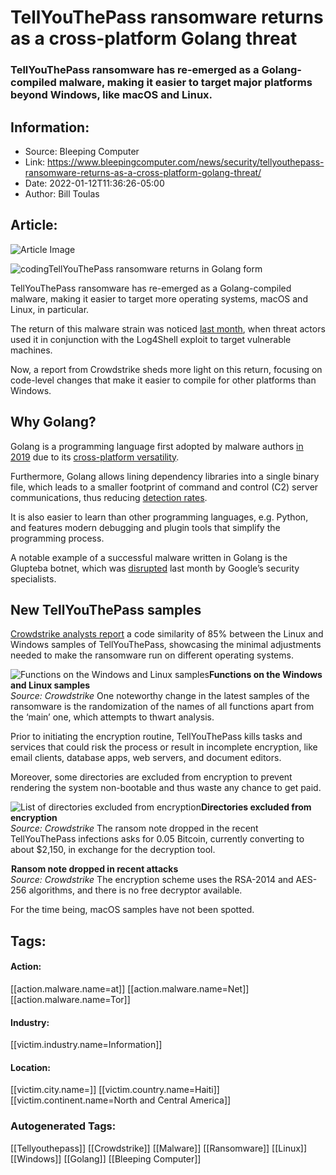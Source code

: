 # TellYouThePass ransomware returns as a cross-platform Golang threat
### TellYouThePass ransomware has re-emerged as a Golang-compiled malware, making it easier to target major platforms beyond Windows, like macOS and Linux.

## Information:
+ Source: Bleeping Computer
+ Link: https://www.bleepingcomputer.com/news/security/tellyouthepass-ransomware-returns-as-a-cross-platform-golang-threat/
+ Date: 2022-01-12T11:36:26-05:00
+ Author: Bill Toulas


## Article:
![Article Image](https://www.bleepstatic.com/content/hl-images/2022/01/12/code.jpg)

![codingTellYouThePass ransomware returns in Golang form](https://www.bleepstatic.com/content/hl-images/2022/01/12/code.jpg?rand=686026498)


TellYouThePass ransomware has re-emerged as a Golang-compiled malware, making it easier to target more operating systems, macOS and Linux, in particular.


The return of this malware strain was noticed [last month](https://www.bleepingcomputer.com/news/security/tellyouthepass-ransomware-revived-in-linux-windows-log4j-attacks/), when threat actors used it in conjunction with the Log4Shell exploit to target vulnerable machines.


Now, a report from Crowdstrike sheds more light on this return, focusing on code-level changes that make it easier to compile for other platforms than Windows.


Why Golang?
-----------


Golang is a programming language first adopted by malware authors [in 2019](https://www.bleepingcomputer.com/news/security/glupteba-malware-uses-bitcoin-blockchain-to-update-c2-domains/) due to its [cross-platform versatility](https://www.bleepingcomputer.com/news/security/hackers-deploy-linux-malware-web-skimmer-on-e-commerce-servers/). 


Furthermore, Golang allows lining dependency libraries into a single binary file, which leads to a smaller footprint of command and control (C2) server communications, thus reducing [detection rates](https://www.bleepingcomputer.com/news/security/linux-malware-authors-use-ezuri-golang-crypter-for-zero-detection/).


It is also easier to learn than other programming languages, e.g. Python, and features modern debugging and plugin tools that simplify the programming process.


A notable example of a successful malware written in Golang is the Glupteba botnet, which was [disrupted](https://www.bleepingcomputer.com/news/security/google-disrupts-massive-glupteba-botnet-sues-russian-operators/) last month by Google’s security specialists.


New TellYouThePass samples
--------------------------


[Crowdstrike analysts report](https://www.crowdstrike.com/blog/tellyouthepass-ransomware-analysis-reveals-modern-reinterpretation-using-golang/) a code similarity of 85% between the Linux and Windows samples of TellYouThePass, showcasing the minimal adjustments needed to make the ransomware run on different operating systems.



![Functions on the Windows and Linux samples](https://www.bleepstatic.com/images/news/u/1220909/ransomware/linux-windows.png)**Functions on the Windows and Linux samples**  
*Source: Crowdstrike*
One noteworthy change in the latest samples of the ransomware is the randomization of the names of all functions apart from the ‘main’ one, which attempts to thwart analysis.


Prior to initiating the encryption routine, TellYouThePass kills tasks and services that could risk the process or result in incomplete encryption, like email clients, database apps, web servers, and document editors.


Moreover, some directories are excluded from encryption to prevent rendering the system non-bootable and thus waste any chance to get paid.



![List of directories excluded from encryption](https://www.bleepstatic.com/images/news/u/1220909/ransomware/excluded.jpg)**Directories excluded from encryption**  
*Source: Crowdstrike*
The ransom note dropped in the recent TellYouThePass infections asks for 0.05 Bitcoin, currently converting to about $2,150, in exchange for the decryption tool.



![Ransom note dropped in recent attacks](data:image/gif;base64,R0lGODlhAQABAAAAACH5BAEKAAEALAAAAAABAAEAAAICTAEAOw==)**Ransom note dropped in recent attacks**  
*Source: Crowdstrike*
The encryption scheme uses the RSA-2014 and AES-256 algorithms, and there is no free decryptor available.


For the time being, macOS samples have not been spotted.





## Tags:

#### Action:
[[action.malware.name=at]] [[action.malware.name=Net]] [[action.malware.name=Tor]]

#### Industry:
[[victim.industry.name=Information]]

#### Location:
[[victim.city.name=]] [[victim.country.name=Haiti]] [[victim.continent.name=North and Central America]]

### Autogenerated Tags:
[[Tellyouthepass]] [[Crowdstrike]] [[Malware]] [[Ransomware]] [[Linux]] [[Windows]] [[Golang]] [[Bleeping Computer]]

